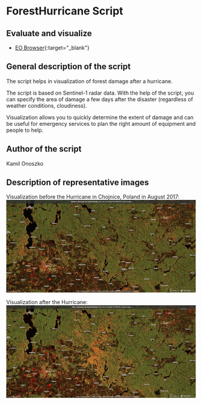 # ForestHurricane Script

## Evaluate and visualize   
 - [EO Browser](https://apps.sentinel-hub.com/eo-browser/?lat=53.7405&lng=17.7210&zoom=12&time=2017-08-16&preset=CUSTOM&datasource=Sentinel-1%20GRD%20IW&layers=VH,VH,VH&evalscript=cmV0dXJuIFtWViozLFZIKjgsVkgqM10%3D){:target="_blank"} 

## General description of the script

The script helps in visualization of forest damage after a hurricane.

The script is based on Sentinel-1 radar data. With the help of the script, you can specify the area of damage a few days after the disaster (regardless of weather conditions, cloudiness).

Visualization allows you to quickly determine the extent of damage and can be useful for emergency services to plan the right amount of equipment and people to help.

## Author of the script

Kamil Onoszko

## Description of representative images

Visualization before the Hurricane in Chojnice, Poland in August 2017:
![ForestHurricane script example before the Hurricane](fig/2017-08-10_Sentinel-1B_GRD_IW_forest_hurricane.jpg)

Visualization after the Hurricane:
![ForestHurricane script example after the Hurricane](fig/2017-08-16_Sentinel-1A_GRD_IW_forest_hurricane.jpg)